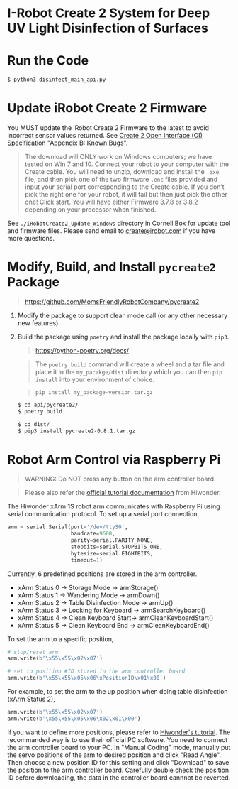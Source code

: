 # I-Robot Create 2 System for Deep UV Light Disinfection of Surfaces

# Run the Code

```bash
$ python3 disinfect_main_api.py
```

# Update iRobot Create 2 Firmware

You MUST update the iRobot Create 2 Firmware to the latest to avoid incorrect sensor values returned. See [Create 2 Open Interface (OI) Specification](./api/pycreate2/docs/iRobot/iRobot_Roomba_600_Open_Interface_Spec.pdf) "Appendix B: Known Bugs".

> The download will ONLY work on Windows computers; we have tested on Win 7 and 10. Connect your robot to your computer with the Create cable. You will need to unzip, download and install the `.exe` file, and then pick one of the two firmware `.enc` files provided and input your serial port corresponding to the Create cable. If you don’t pick the right one for your robot, it will fail but then just pick the other one! Click start. You will have either Firmware 3.7.8 or 3.8.2 depending on your processor when finished.

See `./iRobotCreate2_Update_Windows` directory in Cornell Box for update tool and firmware files. Please send email to create@irobot.com if you have more questions.

# Modify, Build, and Install `pycreate2` Package

> https://github.com/MomsFriendlyRobotCompany/pycreate2

1. Modify the package to support clean mode call (or any other necessary new features).
2. Build the package using `poetry` and install the package locally with `pip3`.

    > https://python-poetry.org/docs/
    
    > The `poetry build` command will create a wheel and a tar file and place it in the `my_pacakge/dist` directory which you can then `pip install` into your environment of choice.
    
    > `pip install my_package-version.tar.gz`

    ```bash
    $ cd api/pycreate2/
    $ poetry build

    $ cd dist/
    $ pip3 install pycreate2-0.8.1.tar.gz
    ```

# Robot Arm Control via Raspberry Pi

> WARNING: Do NOT press any button on the arm controller board.

> Please also refer the [official tutorial documentation](https://www.hiwonder.com/store/learn/42.html) from Hiwonder.

The Hiwonder xArm 1S robot arm communicates with Raspberry Pi using serial communication protocol. To set up a serial port connection,

```python
arm = serial.Serial(port='/dev/ttyS0',
                    baudrate=9600,
                    parity=serial.PARITY_NONE,
                    stopbits=serial.STOPBITS_ONE,
                    bytesize=serial.EIGHTBITS,
                    timeout=1)
```

Currently, 6 predefined positions are stored in the arm controller.

* xArm Status 0 → Storage Mode → armStorage()
* xArm Status 1 → Wandering Mode → armDown()
* xArm Status 2 → Table Disinfection Mode → armUp()
* xArm Status 3 → Looking for Keyboard → armSearchKeyboard()
* xArm Status 4 → Clean Keyboard Start→ armCleanKeyboardStart()
* xArm Status 5 → Clean Keyboard End → armCleanKeyboardEnd()

To set the arm to a specific position,

```python
# stop/reset arm
arm.write(b'\x55\x55\x02\x07')

# set to position #ID stored in the arm controller board
arm.write(b'\x55\x55\x05\x06\xPositionID\x01\x00')
```

For example, to set the arm to the up position when doing table disinfection (xArm Status 2), 

```python
arm.write(b'\x55\x55\x02\x07')
arm.write(b'\x55\x55\x05\x06\x02\x01\x00')
```

If you want to define more positions, please refer to [Hiwonder's tutorial](https://www.hiwonder.com/store/learn/42.html). The recommanded way is to use their official PC software. You need to connect the arm controller board to your PC. In "Manual Coding" mode, manually put the servo positions of the arm to desired position and click "Read Angle". Then choose a new position ID for this setting and click "Download" to save the position to the arm controller board. Carefully double check the position ID before downloading, the data in the controller board cannnot be reverted.

